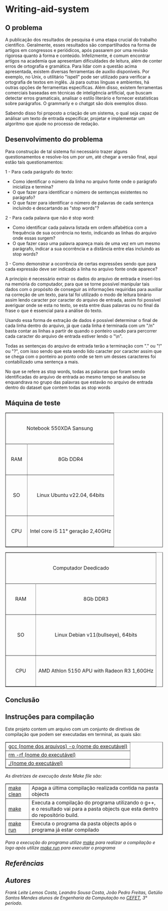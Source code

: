 # Writing-aid-system

## O problema

<p style = "text-align = justify">
A publicação dos resultados de pesquisa é uma etapa crucial do trabalho científico. Geralmente, esses resultados são compartilhados na forma de artigos em congressos e periódicos,
após passarem por uma revisão rigorosa quanto à forma e conteúdo. Infelizmente, é comum
encontrar artigos na academia que apresentam dificuldades de leitura, além de conter erros de
ortografia e gramática.
Para lidar com a questão acima apresentada, existem diversas ferramentas de auxílio disponíveis.
Por exemplo, no Unix, o utilitário "ispell" pode ser utilizado para verificar a ortografia de textos
em inglês. Já para outras línguas e ambientes, há outras opções de ferramentas específicas.
Além disso, existem ferramentas comerciais baseadas em técnicas de inteligência artificial, que
buscam detectar erros gramaticais, analisar o estilo literário e fornecer estatísticas sobre parágrafos. O grammarly e o chatgpt são dois exemplos disso.
</p>
<p style = "text-align = justify">
Sabendo disso foi proposto a criação de um sistema, o qual seja capaz de análisar um texto de entrada especificar, projetar e implementar um algoritmo que ajude no processo de redação.
</p>

## Desenvolvimento do problema

<p style = "text-align = justify">
Para construção de tal sistema foi necessário trazer alguns questionamentos e resolve-los um por um, até chegar a versão final, aqui estão tais questionamentos: 
</p>

1 - Para cada parágrafo do texto:
* Como identificar o número da linha no arquivo fonte onde o parágrafo inicializa e termina?
* O que fazer para identificar o número de sentenças existentes no parágrafo?
* O que fazer para identificar o número de palavras de cada sentença incluindo e descartando as "stop words"?

2 - Para cada palavra que não é stop word:

* Como identificar cada palavra listada em ordem alfabética com a frequência de sua ocorrência no
texto, indicando as linhas do arquivo onde essas surgem?
* O que fazer caso uma palavra apareça mais de uma vez em um mesmo parágrafo, indicar a
sua ocorrência e a distância entre elas incluindo as stop words?

3 - Como demonstrar a ocorrência de certas expressões sendo que para cada expressão deve ser indicado a
linha no arquivo fonte onde aparece?

<p style = "text-align = justify">
A principio é necessário extrair os dados do arquivo de entrada e inseri-los na memória do computador, para que se torne possível
manipular tais dados com o propósito de conseguir as informações requiridas para auxiliar na correção de um texto, para tal foi utilizado o modo de leitura binário assim lendo caracter por caracter do arquivo de entrada, assim foi possível averiguar onde se esta no texto, se esta entre duas palavras ou no final da frase o que é essencial para a análise do texto. 
</p>

<p style = "text-align = justify">
Usando essa forma de extração de dados é possível determinar o final de cada linha dentro do arquivo, já que cada linha é terminada com um "/n" basta contar as linhas a partir de quando o ponteiro usado para percorrer cada caracter do arquivo de entrada estiver lendo o "\n".
</p>

<p style = "text-align = justify">
Todas as sentenças do arquivo de entrada terão a terminação com "." ou "!" ou "?", com isso sendo que esta sendo lido caracter por caracter assim que se chega com o ponteiro ao ponto onde se tem um desses caracteres foi contabilizado uma sentença a mais.
</p>

<p style = "text-align = justify">
No que se refere as stop words, todas as palavras que foram sendo identificadas do arquivo de entrada ao mesmo tempo se analisou se enquandrava no grupo das palavras que estavão no arquivo de entrada dentro do dataset que contem todas as stop words
</p>

<p style = "text-align = justify">


## Máquina de teste

<table style="width: 100%;" border="1">
        <tr align="center" >
            <td colspan="2">
                <div>
                        <br>
                        <p class="sizeText color">Notebook 550XDA Sansung</p>
                        <br>        
                </div>
            </td>
        <tr>
        <tr align="center">
            <td>
               <div>
                    <br>
                    <p class="sizeText color">RAM</p>
                    <br>
               </div> 
            </td>
            <td >
                <br>
                    <p class="sizeText color">8Gb DDR4</p>
                <br>
            </td>
        </tr>
        <tr align="center">
            <td style="width: 20%;">
                <p class="sizeText color">
                    <br>
                    <p class="sizeText color">SO</p>
                    <br>
                </p>
            </td>
            <td >
                <br>
                    <p class="sizeText color">Linux Ubuntu v22.04, 64bits</p>
                <br>
            </td>
        </tr>
        <tr align="center">
            <td style="width: 20%;">
                <br>
                    <p class="sizeText color">    
                        CPU
                    </p>
                <br>
            </td>
            <td >
                <br>
                    <p class="sizeText color">Intel core i5 11° geração 2,40GHz</p>
                <br>
            </td>
        </tr>
    </table>

<table style="width: 100%;" border="1">
        <tr align="center" >
            <td colspan="2">
                <div>
                        <br>
                        <p class="sizeText color">Computador Deedicado</p>
                        <br>        
                </div>
            </td>
        <tr>
        <tr align="center">
            <td>
               <div>
                    <br>
                    <p class="sizeText color">RAM</p>
                    <br>
               </div> 
            </td>
            <td >
                <br>
                    <p class="sizeText color">8Gb DDR3</p>
                <br>
            </td>
        </tr>
        <tr align="center">
            <td style="width: 20%;">
                <p class="sizeText color">
                    <br>
                    <p class="sizeText color">SO</p>
                    <br>
                </p>
            </td>
            <td >
                <br>
                    <p class="sizeText color">Linux Debian v11(bullseye), 64bits</p>
                <br>
            </td>
        </tr>
        <tr align="center">
            <td style="width: 20%;">
                <br>
                    <p class="sizeText color">    
                        CPU
                    </p>
                <br>
            </td>
            <td >
                <br>
                    <p class="sizeText color">AMD Athlon 5150 APU with Radeon R3 1,60GHz</p>
                <br>
            </td>
        </tr>
    </table>



## Conclusão

## Instruções para compilação

<p style = "text-align = justify">
Este projeto contem um arquivo com um conjunto de diretivas de compilação que podem ser executadas em terminal, as quais são:
</p>

<table border="1">
      <tr><td><u>gcc (nome dos arquivos) -o  (nome do executável)</u></td></tr>
      <tr><td><u>rm -rf (nome do executável)</u></td></tr>
      <tr><td><u>./(nome do executável)</u></td></tr>
</table>


<p style = "text-align = justify">
    <i>As diretrizes de execução deste Make file são:<i>
    <table border="1">
      <tr><td><u>make clean</u></td> <td>Apaga a última compilação realizada contida na pasta objects</td></tr>
      <tr><td><u>make</u></td> <td>Executa a compilação do programa utilizando o g++, e o resultado vai para a pasta objects que esta dentro do repositório build.</td></tr>
      <tr><td><u>make run</u></td> <td>Executa o programa da pasta objects após o programa já estar compilado </td></tr>
    </table>
    <i>Para a execução do programa utilize <u>make</u> para realizar a compilação e logo após utilize <u>make run</u> para executar o programa</i>
</p>

## Referências

## Autores

<p style = "text-align = justify">
Frank Leite Lemos Costa, Leandro Sousa Costa, João Pedro Freitas, Getúlio Santos Mendes alunos de Engenharia da Computação no <a href = "https://www.cefetmg.br/">CEFET</a>, 3° período.
</p>
